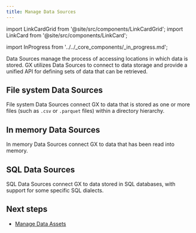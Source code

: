 ```yaml
---
title: Manage Data Sources
---
```


import LinkCardGrid from '@site/src/components/LinkCardGrid';
import LinkCard from '@site/src/components/LinkCard';


import InProgress from '../../_core_components/_in_progress.md';

Data Sources manage the process of accessing locations in which data is stored.  GX utilizes Data Sources to connect to data storage and provide a unified API for defining sets of data that can be retrieved.

## File system Data Sources

File system Data Sources connect GX to data that is stored as one or more files (such as `.csv` or `.parquet` files) within a directory hierarchy.

<LinkCardGrid>

<LinkCard 
    topIcon 
    label="Basic file system"
    description="Manage data stored as files on a local or networked file system."
    to="/core/connect_to_data/manage_data_sources/file_system" 
    icon="/img/expectation_icon.svg" 
  />
<LinkCard 
    topIcon 
    label="Amazon S3"
    description="Manage data stored as files in an Amazon S3 bucket."
    to="/" 
    icon="/img/expectation_icon.svg" 
  />
<LinkCard 
    topIcon 
    label="Azure Blob Storage"
    description="Manage data stored as files in Azure Blob Storage."
    to="/core/connect_to_data/manage_data_sources/azure_blob_storage" 
    icon="/img/expectation_icon.svg" 
  />
<LinkCard 
    topIcon 
    label="Google Cloud Storage"
    description="Manage data stored as files in Google Cloud Storage."
    to="/core/connect_to_data/manage_data_sources/google_cloud_storage" 
    icon="/img/expectation_icon.svg" 
  />

</LinkCardGrid>

## In memory Data Sources

In memory Data Sources connect GX to data that has been read into memory.

<LinkCardGrid>

<LinkCard 
    topIcon 
    label="pandas"
    description="Manage Data Sources for data that has been loaded into memory with pandas."
    to="/core/connect_to_data/manage_data_sources/in_memory?connector=pandas" 
    icon="/img/expectation_icon.svg" 
  />
<LinkCard 
    topIcon 
    label="Spark"
    description="Manage Data Sources for data that has been loaded into memory with Spark."
    to="/core/connect_to_data/manage_data_sources/in_memory?connector=spark" 
    icon="/img/expectation_icon.svg" 
  />

</LinkCardGrid>

## SQL Data Sources

SQL Data Sources connect GX to data stored in SQL databases, with support for some specific SQL dialects.

<InProgress/>

<LinkCardGrid>

[//]: # (TODO: Update these link cards to point to specific tabs on the sql page)

<LinkCard 
    topIcon 
    label="Generic SQL"
    description="Manage Data Sources that connect to SQL databases without utilizing a specific SQL dialect."
    to="/core/connect_to_data/manage_data_sources/sql" 
    icon="/img/expectation_icon.svg" 
  />
<LinkCard 
    topIcon 
    label="BigQuery"
    description="Manage Data Sources that connect to BigQuery SQL databases."
    to="/core/connect_to_data/manage_data_sources/sql" 
    icon="/img/expectation_icon.svg" 
  />
<LinkCard 
    topIcon 
    label="Databricks"
    description="Manage Data Sources that connect to Databricks SQL databases."
    to="/core/connect_to_data/manage_data_sources/sql" 
    icon="/img/expectation_icon.svg" 
  />
<LinkCard 
    topIcon 
    label="PostgreSQL"
    description="Manage Data Sources that connect to PostgreSQL databases."
    to="/core/connect_to_data/manage_data_sources/sql" 
    icon="/img/expectation_icon.svg" 
  />
<LinkCard 
    topIcon 
    label="Snowflake"
    description="Manage Data Sources that connect to Snowflake SQL databases."
    to="/core/connect_to_data/manage_data_sources/sql" 
    icon="/img/expectation_icon.svg" 
  />
<LinkCard 
    topIcon 
    label="SQLite"
    description="Manage Data Sources that connect to SQLite databases."
    to="/core/connect_to_data/manage_data_sources/sql" 
    icon="/img/expectation_icon.svg" 
  />

</LinkCardGrid>

## Next steps

- [Manage Data Assets](/core/connect_to_data/manage_data_assets.md)
